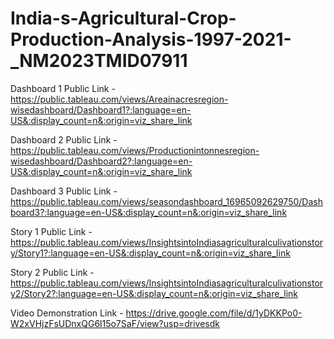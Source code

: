 # India-s-Agricultural-Crop-Production-Analysis-1997-2021-_NM2023TMID07911

Dashboard 1 Public Link - https://public.tableau.com/views/Areainacresregion-wisedashboard/Dashboard1?:language=en-US&:display_count=n&:origin=viz_share_link

Dashboard 2 Public Link -  https://public.tableau.com/views/Productionintonnesregion-wisedashboard/Dashboard2?:language=en-US&:display_count=n&:origin=viz_share_link

Dashboard 3 Public Link - https://public.tableau.com/views/seasondashboard_16965092629750/Dashboard3?:language=en-US&:display_count=n&:origin=viz_share_link

Story 1 Public Link - https://public.tableau.com/views/InsightsintoIndiasagriculturalculivationstory/Story1?:language=en-US&:display_count=n&:origin=viz_share_link

Story 2 Public Link - https://public.tableau.com/views/InsightsintoIndiasagriculturalculivationstory2/Story2?:language=en-US&:display_count=n&:origin=viz_share_link

Video Demonstration Link - https://drive.google.com/file/d/1yDKKPo0-W2xVHjzFsUDnxQG6l15o7SaF/view?usp=drivesdk
